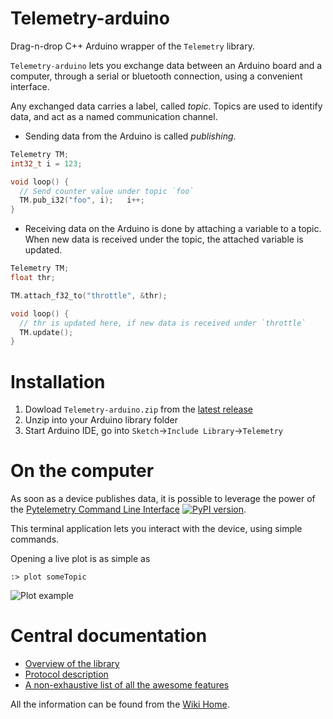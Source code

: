 # Telemetry-arduino

Drag-n-drop C++ Arduino wrapper of the `Telemetry` library.

`Telemetry-arduino` lets you exchange data between an Arduino board and a computer,
 through a serial or bluetooth connection, using a convenient interface.

Any exchanged data carries a label, called *topic*. Topics are used to identify data,
and act as a named communication channel.

* Sending data from the Arduino is called *publishing*.

```cpp
Telemetry TM;
int32_t i = 123;

void loop() {
  // Send counter value under topic `foo`
  TM.pub_i32("foo", i);   i++;
}

```

* Receiving data on the Arduino is done by attaching a variable to a topic.
When new data is received under the topic, the attached variable is updated.

```cpp
Telemetry TM;
float thr;

TM.attach_f32_to("throttle", &thr);

void loop() {
  // thr is updated here, if new data is received under `throttle`
  TM.update();
}
```

# Installation

1. Dowload `Telemetry-arduino.zip` from the [latest release](https://github.com/Overdrivr/Telemetry-arduino/releases)
2. Unzip into your Arduino library folder
3. Start Arduino IDE, go into `Sketch`->`Include Library`->`Telemetry`

# On the computer

As soon as a device publishes data, it is possible to leverage the power of
the [Pytelemetry Command Line Interface](https://github.com/Overdrivr/pytelemetrycli)
[![PyPI version](https://badge.fury.io/py/pytelemetrycli.svg)](https://badge.fury.io/py/pytelemetrycli).

This terminal application lets you interact with the device, using simple commands.

Opening a live plot is as simple as

```
:> plot someTopic
```

![Plot example](https://raw.githubusercontent.com/Overdrivr/pytelemetrycli/master/graph.png)


# Central documentation

* [Overview of the library](https://github.com/Overdrivr/Telemetry/wiki/Overview)
* [Protocol description](https://github.com/Overdrivr/Telemetry/wiki/Protocol-description)
* [A non-exhaustive list of all the awesome features](https://github.com/Overdrivr/Telemetry/wiki/Awesome-features-overview)

All the information can be found from the [Wiki Home](https://github.com/Overdrivr/Telemetry/wiki).
